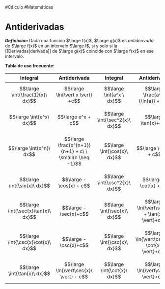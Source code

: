 #Cálculo #Matemáticas
# Antiderivadas

_**Definición:**_
Dada una función $\large f(x)$, $\large g(x)$ es _antiderivada_ de $\large f(x)$ en un intervalo $\large I$, si y solo si la [[Derivadas|derivada]] de $\large g(x)$ coincide con $\large f(x)$ en ese intervalo.

**Tabla de uso frecuente:**

| Integral                            | Antiderivada                                            | Integral                       | Antiderivada                                    |
| ----------------------------------- | ------------------------------------------------------- | ------------------------------ | ----------------------------------------------- |
| $$\large \int{\frac{1}{x}\ dx}$$    | $$\large \ln{\vert x \vert} +c$$                        | $$\large \int{a^x \ dx}$$      | $$\large \frac{a^x}{\ln{a}} + c$$               |
| $$\large \int{e^x\ dx}$$            | $$\large e^x + c$$                                      | $$\large \int{\sec^2{x}\ dx}$$ | $$\large \tan{x}+c$$                            |
| $$\large \int{x^n}\ dx$$            | $$\large \frac{x^{n+1}}{n+1} + c\ \ \small(n \neq -1)$$ | $$\large \int{\cos{x}\ dx}$$   | $$\large \sin{x} + c$$                          |
| $$\large \int{\sin{x}\ dx}$$        | $$\large -\cos{x} + c$$                                 | $$\large \int{\csc^2{x}\ dx}$$ | $$\large -\cot{x} +c$$                          |
| $$\large \int{\sec{x}\tan{x}\ dx}$$ | $$\large -\sec{x}+c$$                                   | $$\large \int{\sec{x}\ dx}$$   | $$\large \ln{\vert\sec{x} + \tan{x}\ \vert}+c$$ |
| $$\large \int{\csc{x}\cot{x}\ dx}$$ | $$\large -\csc{x}+c$$                                   | $$\large \int{\csc{x}\ dx}$$   | $$\large \ln{\vert\csc{x}-\cot{x}\ \vert}+c$$   |
| $$\large \int{\tan{x}\ dx}$$        | $$\large \ln{\vert\sec{x}\ \vert} + c$$                 | $$\large \int{\cot{x}\ dx}$$   | $$\large \ln{\vert\sin{x}\ \vert}+c$$           |

